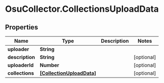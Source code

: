 # OsuCollector.CollectionsUploadData

## Properties
Name | Type | Description | Notes
------------ | ------------- | ------------- | -------------
**uploader** | **String** |  | 
**description** | **String** |  | [optional] 
**uploaderId** | **Number** |  | [optional] 
**collections** | [**[CollectionUploadData]**](CollectionUploadData.md) |  | [optional] 


